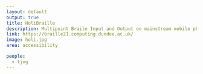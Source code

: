```yaml
---
layout: default
output: true
title: HoliBraille
description: Multipoint Braile Input and Output on mainstream mobile phones
link: https://braille21.computing.dundee.ac.uk/
image: holi.jpg
area: accessibility

people:
  - tjvg
---
```

